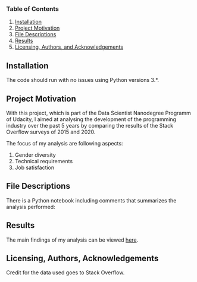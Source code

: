 

### Table of Contents

1. [Installation](#installation)
2. [Project Motivation](#motivation)
3. [File Descriptions](#files)
4. [Results](#results)
5. [Licensing, Authors, and Acknowledgements](#licensing)

## Installation <a name="installation"></a>

The code should run with no issues using Python versions 3.*. 

## Project Motivation<a name="motivation"></a>

With this project, which is part of the Data Scientist Nanodegree Programm of Udacity, I aimed at analysing the development of the programming industry over the past 5 years by comparing the results of the Stack Overflow surveys of 2015 and 2020.

The focus of my analysis are following aspects:

1. Gender diversity
2. Technical requirements
3. Job satisfaction

## File Descriptions <a name="files"></a>

There is a Python notebook including comments that summarizes the analysis performed:

## Results<a name="results"></a>

The main findings of my analysis can be viewed [here](https://lisa-fontana.medium.com/how-fast-is-the-programming-world-changing-b7dd79d5f25a).

## Licensing, Authors, Acknowledgements<a name="licensing"></a>

Credit for the data used goes to Stack Overflow.
